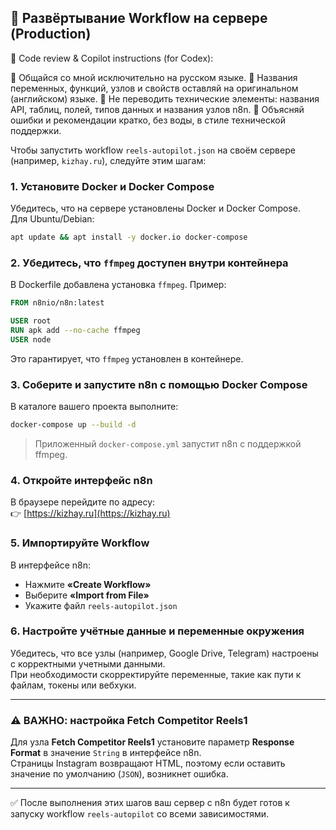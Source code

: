 ## 🚀 Развёртывание Workflow на сервере (Production)

🧠 Code review & Copilot instructions (for Codex):

🔹 Общайся со мной исключительно на русском языке.
🔹 Названия переменных, функций, узлов и свойств оставляй на оригинальном (английском) языке.
🔹 Не переводить технические элементы: названия API, таблиц, полей, типов данных и названия узлов n8n.
🔹 Объясняй ошибки и рекомендации кратко, без воды, в стиле технической поддержки.

Чтобы запустить workflow `reels-autopilot.json` на своём сервере (например, `kizhay.ru`), следуйте этим шагам:

### 1. **Установите Docker и Docker Compose**  
Убедитесь, что на сервере установлены Docker и Docker Compose.  
Для Ubuntu/Debian:
```sh
apt update && apt install -y docker.io docker-compose
```

### 2. **Убедитесь, что `ffmpeg` доступен внутри контейнера**  
В Dockerfile добавлена установка `ffmpeg`. Пример:
```Dockerfile
FROM n8nio/n8n:latest

USER root
RUN apk add --no-cache ffmpeg
USER node
```

Это гарантирует, что `ffmpeg` установлен в контейнере.

### 3. **Соберите и запустите n8n с помощью Docker Compose**  
В каталоге вашего проекта выполните:
```sh
docker-compose up --build -d
```

> Приложенный `docker-compose.yml` запустит n8n с поддержкой ffmpeg.

### 4. **Откройте интерфейс n8n**  
В браузере перейдите по адресу:  
👉 [https://kizhay.ru](https://kizhay.ru)

### 5. **Импортируйте Workflow**  
В интерфейсе n8n:
- Нажмите **«Create Workflow»**
- Выберите **«Import from File»**
- Укажите файл `reels-autopilot.json`

### 6. **Настройте учётные данные и переменные окружения**  
Убедитесь, что все узлы (например, Google Drive, Telegram) настроены с корректными учетными данными.  
При необходимости скорректируйте переменные, такие как пути к файлам, токены или вебхуки.

---

### ⚠️ ВАЖНО: настройка Fetch Competitor Reels1  
Для узла **Fetch Competitor Reels1** установите параметр **Response Format** в значение `String` в интерфейсе n8n.  
Страницы Instagram возвращают HTML, поэтому если оставить значение по умолчанию (`JSON`), возникнет ошибка.

---

✅ После выполнения этих шагов ваш сервер с n8n будет готов к запуску workflow `reels-autopilot` со всеми зависимостями.
